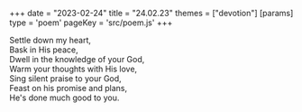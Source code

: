 +++
date = "2023-02-24"
title = "24.02.23"
themes = ["devotion"]
[params]
  type = 'poem'
  pageKey = 'src/poem.js'
+++

Settle down my heart,  
Bask in His peace,  
Dwell in the knowledge of your God,  
Warm your thoughts with His love,  
Sing silent praise to your God,  
Feast on his promise and plans,  
He's done much good to you.
